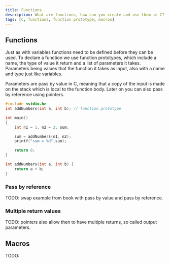 ```yaml
---
title: Functions
description: What are functions, how can you create and use them in C?
tags: [C, functions, function prototype, macros]
---
```


## Functions

Just as with variables functions need to be defined before they can be used. To declare a function we use function prototypes, which include a name, the type of value it return and a list of parameters it takes. Parameters being values that the function it takes as input, also with a name and type just like variables.

Parameters are pass by value in C, meaning that a copy of the input is made on the stack which is local to the function body. Later on you can also pass by reference using pointers.

```c
#include <stdio.h>
int addNumbers(int a, int b); // function prototype

int main()
{
    int n1 = 1, n2 = 2, sum;

    sum = addNumbers(n1, n2);
    printf("sum = %d",sum);

    return 0;
}

int addNumbers(int a, int b) {
    return a + b;
}

```

### Pass by reference

TODO: swap example from book with pass by value and pass by reference.

### Multiple return values

TODO: pointers also allow then to have multiple returns, so called output parameters.

## Macros

TODO:
